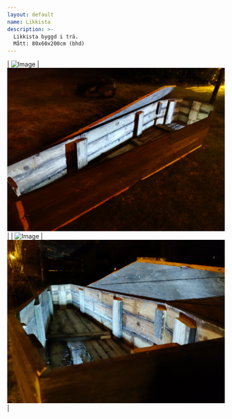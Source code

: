 ```yaml
---
layout: default
name: Likkista
description: >-
  Likkista byggd i trä.
  Mått: 80x60x200cm (bhd)
---
```

| ![Image](/docs/assets/accessories/coffin/IMG_20220422_223935.jpg) | ![Image](/docs/assets/accessories/coffin/IMG_20220422_224122.jpg) |
| ![Image](/docs/assets/accessories/coffin/IMG_20220422_224206.jpg) | ![Image](/docs/assets/accessories/coffin/IMG_20220422_224250.jpg) |
